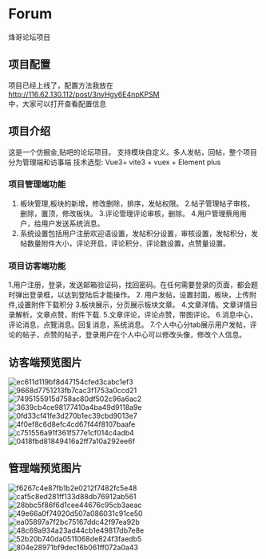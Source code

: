 # Forum
烽哥论坛项目
## 项目配置
项目已经上线了，配置方法我放在  
http://116.62.130.112/post/3nyHgy6E4npKPSM  
中，大家可以打开查看配置信息
## 项目介绍
这是一个仿掘金,贴吧的论坛项目。 支持模块自定义。多人发帖，回帖，整个项目分为管理端和访事端
技术选型: Vue3+ vite3 + vuex + Element plus
### 项目管理端功能
1. 板块管理,板块的新增，修改删除，排序，发帖权限。
2.帖子管理帖子审核，删除，置顶，修改板块。
3.评论管理评论审核，删除。
4.用户管理蔡用用户，给用户发送系统消息。
5. 系统设置包括用户注册欢迎语设置，发帖积分设置，审核设置，发帖积分，发帖数量附件大小，评论开启，评论积分，评论数设置，点赞量设置。
### 项目访客端功能
1.用户注册，登录，发送邮箱验证码，找回密码。在任何需要登录的页面，都会题时弹出登录框，以达到登陆后才能操作。
2. 用户发帖，设置封面，板块，上传附件,设置附件下载积分
3.板块展示，分页展示板块文章。
4.文章洋情。文章详情目录解析，文章点赞，附件下载.
5.文章评论，评论点赞，带图评论。
6.消息中心，评论消息，点覽消息。回复消息，系统消息。
7.个人中心分tab展示用户发帖，评论的帖子，点赞的帖子，登录用户在个人中心可以修改头像，修改个人信息。
## 访客端预览图片
![ec611d119bf8d47154cfed3cabc1ef3](https://github.com/LianZhuoFeng/Forum/assets/120152501/15f633c9-1ae5-4848-96ec-73e82be301e0)
![9668d7751213fb7cac3f1753a0ccd21](https://github.com/LianZhuoFeng/Forum/assets/120152501/70f4c022-ec34-4968-8b81-2bb6f954fd4f)
![7495155915d758ac80df502c96a6ac2](https://github.com/LianZhuoFeng/Forum/assets/120152501/46b4c1b6-c7c0-4fe5-8cb3-375decec7721)
![3639cb4ce98177410a4ba49d9118a9e](https://github.com/LianZhuoFeng/Forum/assets/120152501/44309472-7a19-4454-b9dc-8bdf1224e689)
![0fd33cf41fe3d270b1ec39cbd9013e7](https://github.com/LianZhuoFeng/Forum/assets/120152501/5e8765c4-3b68-4266-9ca1-6f24cc1e1b5d)
![4f0ef8c6d8efc4cd67f44f8107baafe](https://github.com/LianZhuoFeng/Forum/assets/120152501/6e6c06dd-f590-4f01-a9ea-497b8a706514)
![c751556a91f361f577e1cf014c4adb4](https://github.com/LianZhuoFeng/Forum/assets/120152501/d81f84ff-8272-41bb-9649-0388fbabf835)
![0418fbd81849416a2ff7a10a292ee6f](https://github.com/LianZhuoFeng/Forum/assets/120152501/4b8238a8-cea5-47fc-b0fd-f654ce441bbe)
## 管理端预览图片
![f6267c4e87fb1b2e0212f7482fc5e48](https://github.com/LianZhuoFeng/Forum/assets/120152501/885e31b1-0607-46fa-b2a7-1a939e9fce52)
![caf5c8ed281ff133d88db76912ab561](https://github.com/LianZhuoFeng/Forum/assets/120152501/183ba405-e20a-433a-b5e9-da7e5ece53db)
![28bbc5f86f6d1cee44676c95cb3aeac](https://github.com/LianZhuoFeng/Forum/assets/120152501/2683fc29-8614-4804-86f6-2b17afac29c1)
![49e66a0f74920d507a086031c91ce50](https://github.com/LianZhuoFeng/Forum/assets/120152501/8bc96a56-2168-45c7-b014-dd03dede7102)
![ea05897a7f2bc75167ddc42f97ea92b](https://github.com/LianZhuoFeng/Forum/assets/120152501/22b93265-9113-4974-96eb-c008c7713bb6)
![48c69a934a23ad44cb1e49817db7e8e](https://github.com/LianZhuoFeng/Forum/assets/120152501/d53c0a2e-f5c0-44f0-90e2-5a6430ecb8de)
![52b20b740da0511068de824f3faedb5](https://github.com/LianZhuoFeng/Forum/assets/120152501/e91e96e2-54a0-4d2f-a83b-ea7f48f7fe6d)
![804e28971bf9dec16b061ff072a0a43](https://github.com/LianZhuoFeng/Forum/assets/120152501/ff8787af-5397-4efc-9f2a-28c4e43651d3)




















